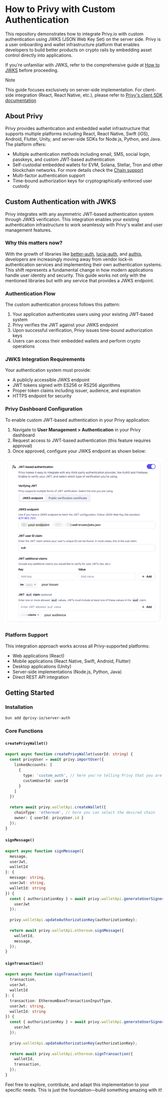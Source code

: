 # How to Privy with Custom Authentication

This repository demonstrates how to integrate Privy.io with custom authentication using JWKS (JSON Web Key Set) on the server side. Privy is a user onboarding and wallet infrastructure platform that enables developers to build better products on crypto rails by embedding asset control directly into applications.

If you're unfamiliar with JWKS, refer to the comprehensive guide at [How to JWKS](https://github.com/vicentesan/how-to-jwks) before proceeding.

> [!NOTE]
> This guide focuses exclusively on server-side implementation. For client-side integration (React, React Native, etc.), please refer to [Privy's client SDK documentation](https://docs.privy.io/welcome)


## About Privy

Privy provides authentication and embedded wallet infrastructure that supports multiple platforms including React, React Native, Swift (iOS), Android, Flutter, Unity, and server-side SDKs for Node.js, Python, and Java. The platform offers:

- Multiple authentication methods including email, SMS, social login, passkeys, and custom JWT-based authentication
- Self-custodial embedded wallets for EVM, Solana, Stellar, Tron and other blockchain networks. For more details check the [Chain support](https://docs.privy.io/transaction-management/chain-support)
- Multi-factor authentication support
- Time-bound authorization keys for cryptographically-enforced user custody

## Custom Authentication with JWKS

Privy integrates with any asymmetric JWT-based authentication system through JWKS verification. This integration enables your existing authentication infrastructure to work seamlessly with Privy's wallet and user management features.

### Why this matters now?

With the growth of libraries like [better-auth](https://github.com/better-auth), [lucia-auth](https://lucia-auth.com), and [authjs](https://authjs.dev), developers are increasingly moving away from vendor lock-in authentication services and implementing their own authentication systems. This shift represents a fundamental change in how modern applications handle user identity and security. This guide works not only with the mentioned libraries but with any service that provides a JWKS endpoint.

### Authentication Flow

The custom authentication process follows this pattern:

1. Your application authenticates users using your existing JWT-based system
2. Privy verifies the JWT against your JWKS endpoint
3. Upon successful verification, Privy issues time-bound authorization keys
4. Users can access their embedded wallets and perform crypto operations

### JWKS Integration Requirements

Your authentication system must provide:

- A publicly accessible JWKS endpoint
- JWT tokens signed with ES256 or RS256 algorithms
- Proper token claims including issuer, audience, and expiration
- HTTPS endpoint for security

### Privy Dashboard Configuration

To enable custom JWT-based authentication in your Privy application:

1. Navigate to **User Management > Authentication** in your Privy dashboard
2. Request access to JWT-based authentication (this feature requires approval)
3. Once approved, configure your JWKS endpoint as shown below:

![Privy Dashboard JWT Configuration](./assets/privy-dashboard-jwt-config.png)

### Platform Support

This integration approach works across all Privy-supported platforms:

- Web applications (React)
- Mobile applications (React Native, Swift, Android, Flutter)
- Desktop applications (Unity)
- Server-side implementations (Node.js, Python, Java)
- Direct REST API integration

## Getting Started

### Installation

```bash
bun add @privy-io/server-auth
```

### Core Functions

#### `createPrivyWallet()`

```ts
export async function createPrivyWallet(userId: string) {
  const privyUser = await privy.importUser({
    linkedAccounts: [
      {
        type: 'custom_auth', // here you're telling Privy that you are going to use your OWN auth system to authenticate with this user
        customUserId: userId
      }
    ]
  })

  return await privy.walletApi.createWallet({
    chainType: 'ethereum', // here you can select the desired chain
    owner: { userId: privyUser.id }
  });
}
```

#### `signMessage()`

```ts
export async function signMessage({
  message,
  userJwt,
  walletId
}: {
  message: string,
  userJwt: string,
  walletId: string
}) {
  const { authorizationKey } = await privy.walletApi.generateUserSigner({
    userJwt
  });

  privy.walletApi.updateAuthorizationKey(authorizationKey);

  return await privy.walletApi.ethereum.signMessage({
    walletId,
    message,
  });
}
```

#### `signTransaction()`

```ts
export async function signTransaction({
  transaction,
  userJwt,
  walletId
}: {
  transaction: EthereumBaseTransactionInputType,
  userJwt: string,
  walletId: string
}) {
  const { authorizationKey } = await privy.walletApi.generateUserSigner({
    userJwt
  });

  privy.walletApi.updateAuthorizationKey(authorizationKey);

  return await privy.walletApi.ethereum.signTransaction({
    walletId,
    transaction, 
  });
}
```

Feel free to explore, contribute, and adapt this implementation to your specific needs. This is just the foundation—build something amazing with it!
